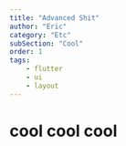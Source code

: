 ```yaml
---
title: "Advanced Shit"
author: "Eric"
category: "Etc"
subSection: "Cool"
order: 1
tags:
    - flutter
    - ui
    - layout
---
```


# cool cool cool